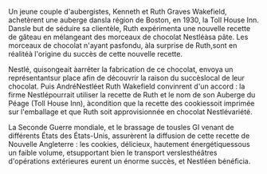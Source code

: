 Un jeune couple d'aubergistes, Kenneth et Ruth Graves Wakefield, achetèrent une auberge dansla région de Boston, en 1930, la Toll House Inn. Dansle but de séduire sa clientèle, Ruth expérimenta une nouvelle recette de gâteau en mélangeant des morceaux de chocolat Nestléàsa pâte. Les morceaux de chocolat n'ayant pasfondu, àla surprise de Ruth,sont en réalitéà l'origine du succès de cette nouvelle recette.

Nestlé, quisongeait àarrêter la fabrication de ce chocolat, envoya un représentantsur place afin de découvrir la raison du succèslocal de leur chocolat. Puis AndréNestléet Ruth Wakefield convinrent d'un accord : la firme Nestlépourrait utiliser la recette de Ruth et le nom de son Auberge du Péage (Toll House Inn), àcondition que la recette des cookiessoit imprimée sur l'emballage et que Ruth soit approvisionnée en chocolat Nestlévariété.

La Seconde Guerre mondiale, et le brassage de tousles GI venant de différents États des États-Unis, assurèrent la diffusion de cette recette de Nouvelle Angleterre : les cookies, délicieux, hautement énergétiquessous un faible volume, etsupportant bien le transport verslesthéâtres d'opérations extérieures eurent un énorme succès, et Nestléen bénéficia.

